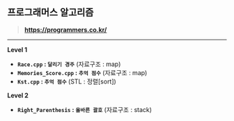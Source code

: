 ## 프로그래머스 알고리즘

> **https://programmers.co.kr/**
---

__Level 1__
* **`Race.cpp` : `달리기 경주`** (자료구조 : map)
* **`Memories_Score.cpp` : `추억 점수`** (자료구조 : map)
* **`Kst.cpp` : `추억 점수`** (STL : 정렬[sort])

__Level 2__
* **`Right_Parenthesis` : `올바른 괄호`** (자료구조 : stack)